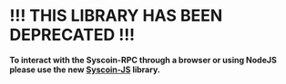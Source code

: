 # !!! THIS LIBRARY HAS BEEN DEPRECATED !!!
**To interact with the Syscoin-RPC through a browser or using NodeJS please use the new [Syscoin-JS](https://github.com/syscoin/syscoin-js) library.**
